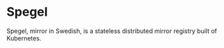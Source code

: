 # Spegel

Spegel, mirror in Swedish, is a stateless distributed mirror registry built of Kubernetes.

